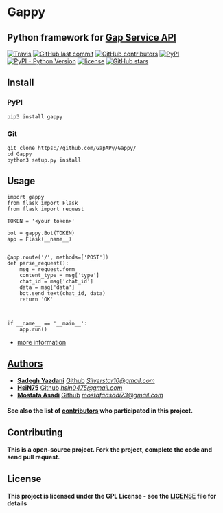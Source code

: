 # Gappy
## Python framework for [Gap Service API](https://developer.gap.im/)
[![Travis](https://img.shields.io/travis/GapAPy/Gappy.svg?style=for-the-badge)](https://travis-ci.org/GapAPy/Gappy)
[![GitHub last commit](https://img.shields.io/github/last-commit/GapAPy/Gappy.svg?style=for-the-badge)](https://github.com/GapAPy/Gappy/commits/master)
[![GitHub contributors](https://img.shields.io/github/contributors/GapAPy/Gappy.svg?style=for-the-badge)](https://github.com/GapAPy/Gappy/graphs/contributors)
[![PyPI](https://img.shields.io/pypi/v/gappy.svg?style=for-the-badge)](https://pypi.org/project/gappy/)
[![PyPI - Python Version](https://img.shields.io/pypi/pyversions/gappy.svg?style=for-the-badge)](https://pypi.org/project/gappy/)
[![license](https://img.shields.io/github/license/GapAPy/Gappy.svg?style=for-the-badge)](https://github.com/GapAPy/Gappy/blob/master/LICENSE)
[![GitHub stars](https://img.shields.io/github/stars/GapAPy/Gappy.svg?style=for-the-badge&label=Stars)](https://github.com/GapAPy/Gappy)


## Install
### PyPI
```
pip3 install gappy
```
### Git
```
git clone https://github.com/GapAPy/Gappy/
cd Gappy
python3 setup.py install
```

## Usage

```
import gappy
from flask import Flask
from flask import request

TOKEN = '<your token>'

bot = gappy.Bot(TOKEN)
app = Flask(__name__)


@app.route('/', methods=['POST'])
def parse_request():
    msg = request.form
    content_type = msg['type']
    chat_id = msg['chat_id']
    data = msg['data']
    bot.send_text(chat_id, data)
    return 'OK'



if __name__ == '__main__':
    app.run()
```
- [more information](https://developer.gap.im/documents/fa/)


## [Authors](https://github.com/GapAPy/Gappy/graphs/contributors)

- [**Sadegh Yazdani**](http://pypro.blog.ir/) [Github](https://github.com/aerosadegh) [*Silverstar10@gmail.com*](Silverstar10@gmail.com)
- [**HsiN75**](https://Hsin75.ir) [Github](https://github.com/hsin75) [*hsin0475@gmail.com*](hsin0475@gmail.com)
- [**Mostafa Asadi**](https://ma73.ir) [Github](https://github.com/mostafaasadi) [*mostafaasadi73@gmail.com*](mostafaasadi73@gmail.com)

#### See also the list of [contributors](https://github.com/your/project/contributors) who participated in this project.

## Contributing

#### This is a open-source project. Fork the project, complete the code and send pull request.

## License

#### This project is licensed under the GPL License - see the [LICENSE](LICENSE) file for details
